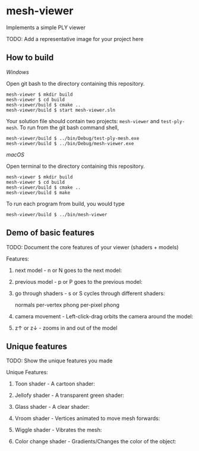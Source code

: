 # mesh-viewer

Implements a simple PLY viewer

TODO: Add a representative image for your project here

## How to build

*Windows*

Open git bash to the directory containing this repository.

```
mesh-viewer $ mkdir build
mesh-viewer $ cd build
mesh-viewer/build $ cmake ..
mesh-viewer/build $ start mesh-viewer.sln
```

Your solution file should contain two projects: `mesh-viewer` and `test-ply-mesh`.
To run from the git bash command shell, 

```
mesh-viewer/build $ ../bin/Debug/test-ply-mesh.exe
mesh-viewer/build $ ../bin/Debug/mesh-viewer.exe
```

*macOS*

Open terminal to the directory containing this repository.

```
mesh-viewer $ mkdir build
mesh-viewer $ cd build
mesh-viewer/build $ cmake ..
mesh-viewer/build $ make
```

To run each program from build, you would type

```
mesh-viewer/build $ ../bin/mesh-viewer
```

## Demo of basic features

TODO: Document the core features of your viewer (shaders + models)

Features:
1. next model - n or N goes to the next model:

2. previous model - p or P goes to the previous model:

3. go through shaders - s or S cycles through different shaders:

    normals
    per-vertex phong
    per-pixel phong

4. camera movement - Left-click-drag orbits the camera around the model:

5. z↑ or z↓ - zooms in and out of the model


## Unique features 

TODO: Show the unique features you made

Unique Features:
1. Toon shader - A cartoon shader:

2. Jellofy shader - A transparent green shader:

3. Glass shader - A clear shader:

4. Vroom shader - Vertices animated to move mesh forwards:

5. Wiggle shader - Vibrates the mesh:

6. Color change shader - Gradients/Changes the color of the object:
